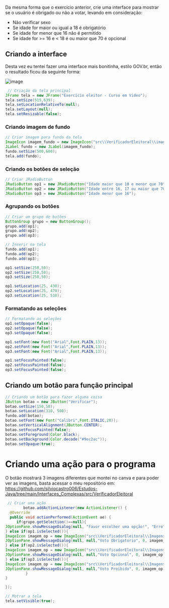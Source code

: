 Da mesma forma que o exercício anterior, crie uma interface para mostrar se o usuário é obrigado ou não a votar, levando em consideração:

- Não verificar sexo
- Se idade for maior ou igual a 18 é obrigatório
- Se idade for menor que 16 não é permitido
- Se idade for >= 16 e < 18 é ou maior que 70 é opcional

## Criando a interface

Desta vez eu tentei fazer uma interface mais bonitinha, estilo GOV.br, então o resultado ficou da seguinte forma: 

![image](https://github.com/user-attachments/assets/3e9a2314-1a34-45c5-8e71-a96730101345)


```java
 // Criação da tela principal
JFrame tela = new JFrame("Exercício eleitor - Curso em Video");
tela.setSize(515,639);
tela.setLocationRelativeTo(null);
tela.setLayout(null);
tela.setResizable(false);
```

### Criando imagem de fundo

```java
// Criar imagem para fundo da tela
ImageIcon imagem_fundo = new ImageIcon("src\\VerificadorEleitoral\\imagens\\Img_fundo.png");
JLabel fundo = new JLabel(imagem_fundo);
fundo.setSize(500,600);
tela.add(fundo);
```

### Criando os botões de seleção

```java
// Criar JRadioButton
JRadioButton op1 = new JRadioButton("Idade maior que 18 e menor que 70");
JRadioButton op2 = new JRadioButton("Idade entre 16, 17 ou maior que 70");
JRadioButton op3 = new JRadioButton("Idade menor que 16");
```

### Agrupando os botões

```java
// Criar um grupo de botões
ButtonGroup grupo = new ButtonGroup();
grupo.add(op1);
grupo.add(op2);
grupo.add(op3);

// Inserir na tela
fundo.add(op1);
fundo.add(op2);
fundo.add(op3);

op1.setSize(250,50);
op2.setSize(250,50);
op3.setSize(250,50);

op1.setLocation(25, 430);
op2.setLocation(25, 470);
op3.setLocation(25, 510);
```

### Formatando as seleções

```java
// Formatando as seleções
op1.setOpaque(false);
op2.setOpaque(false);
op3.setOpaque(false);

op1.setFont(new Font("Arial",Font.PLAIN,13));
op2.setFont(new Font("Arial",Font.PLAIN,13));
op3.setFont(new Font("Arial",Font.PLAIN,13));

op1.setFocusPainted(false);
op2.setFocusPainted(false);
op3.setFocusPainted(false);

```

## Criando um botão para função principal

```java
// Criando um botão para fazer alguma coisa
JButton botao = new JButton("Verificar");
botao.setSize(150,50);
botao.setLocation(310, 500);
fundo.add(botao);
botao.setFont(new Font("Calibri",Font.ITALIC,28));
botao.setVerticalAlignment(JButton.CENTER);
botao.setFocusPainted(false);
botao.setForeground(Color.black);
botao.setBackground(Color.decode("#9ec2ac"));
botao.setOpaque(true);
```

# Criando uma ação para o programa

O botão mostrará 3 imagens diferentes que montei no canva e para poder ver as imagens, basta acessar o meu repositório em: https://github.com/silviocastro006/Estudos-Java/tree/main/Interfaces_Complexas/src/VerificadorEleitoral

```java
 // Criar uma ação
        botao.addActionListener(new ActionListener() {
  @Override
  public void actionPerformed(ActionEvent ae) {
     if(grupo.getSelection()==null){
JOptionPane.showMessageDialog(null, "Favor escolher uma opção!", "Erro", JOptionPane.ERROR_MESSAGE);
} else if(op1.isSelected()){
ImageIcon imagem_op = new ImageIcon("src\\VerificadorEleitoral\\Imagens\\obrigatorio.png");
JOptionPane.showMessageDialog(null, null,"Voto Obrigatorio", 0, imagem_op);
} else if(op2.isSelected()){
ImageIcon imagem_op = new ImageIcon("src\\VerificadorEleitoral\\Imagens\\opcional.png");
JOptionPane.showMessageDialog(null, null,"Voto Opcional", 0, imagem_op);
} else if(op3.isSelected()){
ImageIcon imagem_op = new ImageIcon("src\\VerificadorEleitoral\\Imagens\\proibido.png");
JOptionPane.showMessageDialog(null, null,"Voto Proibido", 0, imagem_op);
         }
}

});

// Motrar a tela
tela.setVisible(true);
```
